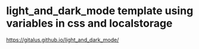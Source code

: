 # light_and_dark_mode template using variables in css and localstorage
https://gitalus.github.io/light_and_dark_mode/
